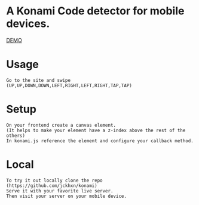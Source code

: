 # A Konami Code detector for mobile devices.


[DEMO](https://jckhxn.github.io/)

# Usage
    Go to the site and swipe (UP,UP,DOWN,DOWN,LEFT,RIGHT,LEFT,RIGHT,TAP,TAP)
# Setup
    On your frontend create a canvas element.
    (It helps to make your element have a z-index above the rest of the others)
    In konami.js reference the element and configure your callback method.
    
# Local
    To try it out locally clone the repo (https://github.com/jckhxn/konami)
    Serve it with your favorite live server.
    Then visit your server on your mobile device.